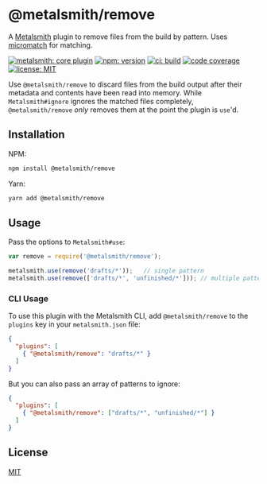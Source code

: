 # @metalsmith/remove

A [Metalsmith](https://metalsmith.io) plugin to remove files from the build by pattern. Uses [micromatch](https://github.com/micromatch/micromatch) for matching.

[![metalsmith: core plugin][metalsmith-badge]][metalsmith-url]
[![npm: version][npm-badge]][npm-url]
[![ci: build][ci-badge]][ci-url]
[![code coverage][codecov-badge]][codecov-url]
[![license: MIT][license-badge]][license-url]

Use `@metalsmith/remove` to discard files from the build output after their metadata and contents have been read into memory. While `Metalsmith#ignore` ignores the matched files completely, `@metalsmith/remove` *only* removes them at the point the plugin is `use`'d.
## Installation

NPM:
```bash
npm install @metalsmith/remove
```
Yarn:

```bash
yarn add @metalsmith/remove
```

## Usage

Pass the options to `Metalsmith#use`:

```js
var remove = require('@metalsmith/remove');

metalsmith.use(remove('drafts/*'));   // single pattern
metalsmith.use(remove(['drafts/*', 'unfinished/*'])); // multiple patterns
```

### CLI Usage

To use this plugin with the Metalsmith CLI, add `@metalsmith/remove` to the `plugins` key in your `metalsmith.json` file:

```json
{
  "plugins": [
    { "@metalsmith/remove": "drafts/*" }
  ]
}
```

But you can also pass an array of patterns to ignore:

```json
{
  "plugins": [
    { "@metalsmith/remove": ["drafts/*", "unfinished/*"] }
  ]
}
```

## License

[MIT](LICENSE)

[npm-badge]: https://img.shields.io/npm/v/@metalsmith/remove.svg
[npm-url]: https://www.npmjs.com/package/@metalsmith/remove
[ci-badge]: https://app.travis-ci.com/metalsmith/remove.svg?branch=master
[ci-url]: https://app.travis-ci.com/github/metalsmith/remove
[metalsmith-badge]: https://img.shields.io/badge/metalsmith-plugin-green.svg?longCache=true
[metalsmith-url]: https://metalsmith.io
[codecov-badge]: https://img.shields.io/coveralls/github/metalsmith/remove
[codecov-url]: https://coveralls.io/github/metalsmith/remove
[license-badge]:https://img.shields.io/github/license/metalsmith/remove
[license-url]: LICENSE
